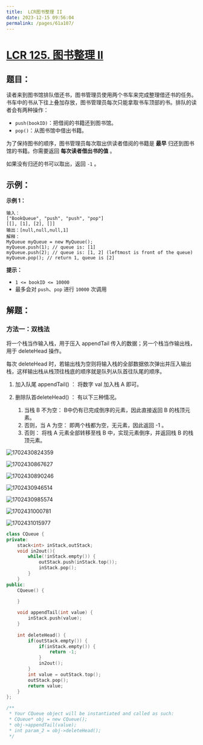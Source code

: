 ```yaml
---
title:  LCR图书整理 II
date: 2023-12-15 09:56:04
permalink: /pages/61a107/
---
```

# [LCR 125. 图书整理 II](https://leetcode.cn/problems/yong-liang-ge-zhan-shi-xian-dui-lie-lcof/)

## 题目：

读者来到图书馆排队借还书，图书管理员使用两个书车来完成整理借还书的任务。书车中的书从下往上叠加存放，图书管理员每次只能拿取书车顶部的书。排队的读者会有两种操作：

- `push(bookID)`：把借阅的书籍还到图书馆。
- `pop()`：从图书馆中借出书籍。

为了保持图书的顺序，图书管理员每次取出供读者借阅的书籍是 **最早** 归还到图书馆的书籍。你需要返回 **每次读者借出书的值** 。

如果没有归还的书可以取出，返回 `-1` 。

## 示例：

**示例 1：**

```
输入：
["BookQueue", "push", "push", "pop"]
[[], [1], [2], []]
输出：[null,null,null,1]
解释：
MyQueue myQueue = new MyQueue();
myQueue.push(1); // queue is: [1]
myQueue.push(2); // queue is: [1, 2] (leftmost is front of the queue)
myQueue.pop(); // return 1, queue is [2]
```

**提示：**

- `1 <= bookID <= 10000`
- 最多会对 `push`、`pop` 进行 `10000` 次调用

## 解题：

### 方法一：双栈法

将一个栈当作输入栈，用于压入 appendTail 传入的数据；另一个栈当作输出栈，用于 deleteHead 操作。

每次 deleteHead 时，若输出栈为空则将输入栈的全部数据依次弹出并压入输出栈，这样输出栈从栈顶往栈底的顺序就是队列从队首往队尾的顺序。

1. 加入队尾 appendTail() ： 将数字 val 加入栈 A 即可。

2. 删除队首deleteHead() ： 有以下三种情况。
   1. 当栈 B 不为空： B中仍有已完成倒序的元素，因此直接返回 B 的栈顶元素。
   2. 否则，当 A 为空： 即两个栈都为空，无元素，因此返回 -1 。
   3. 否则： 将栈 A 元素全部转移至栈 B 中，实现元素倒序，并返回栈 B 的栈顶元素。

![1702430824359](https://cdn.jsdelivr.net/gh/xiaose-code/Pictures@main/img/1702430824359.webp)

![1702430867627](https://cdn.jsdelivr.net/gh/xiaose-code/Pictures@main/img/1702430867627.webp)

![1702430890246](https://cdn.jsdelivr.net/gh/xiaose-code/Pictures@main/img/1702430890246.webp)

![1702430946514](https://cdn.jsdelivr.net/gh/xiaose-code/Pictures@main/img/1702430946514.webp)

![1702430985574](https://cdn.jsdelivr.net/gh/xiaose-code/Pictures@main/img/1702430985574.webp)

![1702431000781](https://cdn.jsdelivr.net/gh/xiaose-code/Pictures@main/img/1702431000781.webp)

![1702431015977](https://cdn.jsdelivr.net/gh/xiaose-code/Pictures@main/img/1702431015977.webp)

```CPP
class CQueue {
private:
    stack<int> inStack,outStack;
    void in2out(){
        while(!inStack.empty()) {
            outStack.push(inStack.top());
            inStack.pop();
        }
    }
public:
    CQueue() {

    }
    
    void appendTail(int value) {
        inStack.push(value);
    }
    
    int deleteHead() {
        if(outStack.empty()) {
            if(inStack.empty()) {
                return -1;
            }
            in2out();
        }
        int value = outStack.top();
        outStack.pop();
        return value;
    }
};

/**
 * Your CQueue object will be instantiated and called as such:
 * CQueue* obj = new CQueue();
 * obj->appendTail(value);
 * int param_2 = obj->deleteHead();
 */
```

